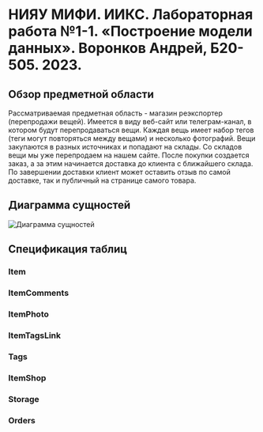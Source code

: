 # НИЯУ МИФИ. ИИКС. Лабораторная работа №1-1. «Построение модели данных». Воронков Андрей, Б20-505. 2023.
## Обзор предметной области

Рассматриваемая предметная область - магазин реэкспортер (перепродажи вещей). Имеется в виду веб-сайт или телеграм-канал, в котором будут перепродаваться вещи.
Каждая вещь имеет набор тегов (теги могут повторяться между вещами) и несколько фотографий.
Вещи закупаются в разных источниках и попадают на склады. Со складов вещи мы уже перепродаем на нашем сайте.
После покупки создается заказ, а за этим начинается доставка до клиента с ближайшего склада.
По завершении доставки клиент может оставить отзыв по самой доставке, так и публичный на странице самого товара.

## Диаграмма сущностей

![Диаграмма сущностей](https://github.com/LeAgalas/dbs/assets/52858908/c143b0b2-30f1-437d-a8f2-5f8c89f9c595)


## Спецификация таблиц

### Item

### ItemComments

### ItemPhoto

### ItemTagsLink

### Tags

### ItemShop

### Storage

### Orders

